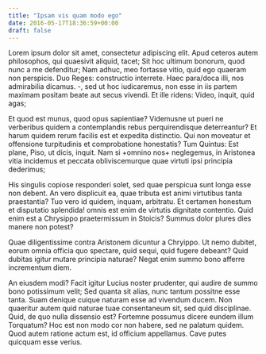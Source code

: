 ```yaml
---
title: "Ipsam vis quam modo ego"
date: 2016-05-17T18:36:59+00:00
draft: false
---
```


Lorem ipsum dolor sit amet, consectetur adipiscing elit. Apud ceteros autem
philosophos, qui quaesivit aliquid, tacet; Sit hoc ultimum bonorum, quod nunc a
me defenditur; Nam adhuc, meo fortasse vitio, quid ego quaeram non perspicis.
Duo Reges: constructio interrete. Haec para/doca illi, nos admirabilia dicamus.
-, sed ut hoc iudicaremus, non esse in iis partem maximam positam beate aut
secus vivendi. Et ille ridens: Video, inquit, quid agas;

Et quod est munus, quod opus sapientiae? Videmusne ut pueri ne verberibus
quidem a contemplandis rebus perquirendisque deterreantur? Et harum quidem
rerum facilis est et expedita distinctio. Qui non moveatur et offensione
turpitudinis et comprobatione honestatis? Tum Quintus: Est plane, Piso, ut
dicis, inquit. Nam si +omnino nos+ neglegemus, in Aristonea vitia incidemus et
peccata obliviscemurque quae virtuti ipsi principia dederimus;

His singulis copiose responderi solet, sed quae perspicua sunt longa esse non
debent. An vero displicuit ea, quae tributa est animi virtutibus tanta
praestantia? Tuo vero id quidem, inquam, arbitratu. Et certamen honestum et
disputatio splendida! omnis est enim de virtutis dignitate contentio. Quid enim
est a Chrysippo praetermissum in Stoicis? Summus dolor plures dies manere non
potest?

Quae diligentissime contra Aristonem dicuntur a Chryippo. Ut nemo dubitet,
eorum omnia officia quo spectare, quid sequi, quid fugere debeant? Quid dubitas
igitur mutare principia naturae? Negat enim summo bono afferre incrementum
diem.

An eiusdem modi? Facit igitur Lucius noster prudenter, qui audire de summo bono
potissimum velit; Sed quanta sit alias, nunc tantum possitne esse tanta. Suam
denique cuique naturam esse ad vivendum ducem. Non quaeritur autem quid naturae
tuae consentaneum sit, sed quid disciplinae. Quid, de quo nulla dissensio est?
Fortemne possumus dicere eundem illum Torquatum? Hoc est non modo cor non
habere, sed ne palatum quidem. Quod autem ratione actum est, id officium
appellamus. Cave putes quicquam esse verius.
